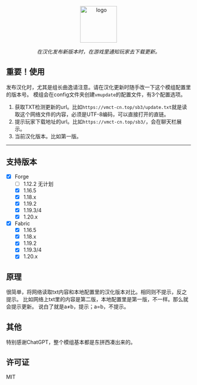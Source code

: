 <div align="center"> 
   <a href="https://vmct-cn.top/img/vmupdate.png"><img height="100px" alt="logo" src="https://vmct-cn.top/img/vmupdate.png"/></a> 
   <p><em>在汉化发布新版本时，在游戏里通知玩家去下载更新。</em></p>
</div> 

## 重要！使用

发布汉化时，尤其是组长曲逸请注意。请在汉化更新时随手改一下这个模组配置里的版本号。
模组会在config文件夹创建`vmupdate`的配置文件，有3个配置选项。
1. 获取TXT检测更新的url。比如`https://vmct-cn.top/sb3/update.txt`就是读取这个网络文件的内容，必须是UTF-8编码，可以直接打开的直链。
2. 提示玩家下载地址的url。比如`https://vmct-cn.top/sb3/`，会在聊天栏展示。
3. 当前汉化版本。比如第一版。
--- 
 ## 支持版本
 - [x] Forge
     - [ ] 1.12.2 无计划
     - [x] 1.16.5
     - [x] 1.18.x
     - [x] 1.19.2
     - [x] 1.19.3/4
     - [x] 1.20.x
 - [x] Fabric
   - [x] 1.16.5
   - [x] 1.18.x
   - [x] 1.19.2
   - [x] 1.19.3/4
   - [x] 1.20.x

## 原理
很简单，将网络读取txt内容和本地配置里的汉化版本对比。相同则不提示，反之提示。
比如网络上txt里的内容是第二版，本地配置里是第一版，不一样。那么就会提示更新。
说白了就是a≠b，提示；a=b，不提示。
## 其他

特别感谢ChatGPT，整个模组基本都是东拼西凑出来的。
## 许可证
MIT
